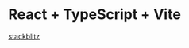 # React + TypeScript + Vite

[stackblitz](https://stackblitz.com/~/github.com/chrislaughlin/react-signals)
